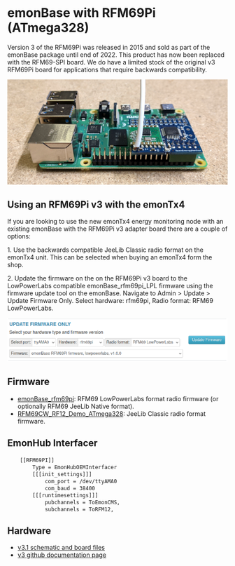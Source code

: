 # emonBase with RFM69Pi (ATmega328)

Version 3 of the RFM69Pi was released in 2015 and sold as part of the emonBase package until end of 2022. This product has now been replaced with the RFM69-SPI board. We do have a limited stock of the original v3 RFM69Pi board for applications that require backwards compatibility.

![emonBase_rfm69_pi.jpg](img/emonBase_rfm69_pi.jpg)

## Using an RFM69Pi v3 with the emonTx4

If you are looking to use the new emonTx4 energy monitoring node with an existing emonBase with the RFM69Pi v3 adapter board there are a couple of options:

1\. Use the backwards compatible JeeLib Classic radio format on the emonTx4 unit. This can be selected when buying an emonTx4 form the shop.

2\. Update the firmware on the on the RFM69Pi v3 board to the LowPowerLabs compatible emonBase_rfm69pi_LPL firmware using the firmware update tool on the emonBase. Navigate to Admin > Update > Update Firmware Only. Select hardware: rfm69pi, Radio format: RFM69 LowPowerLabs.

![firmware_update.png](img/firmware_update.png)

## Firmware

- [emonBase_rfm69pi](https://github.com/openenergymonitor/RFM2Pi/tree/master/firmware/emonBase_rfm69pi): RFM69 LowPowerLabs format radio firmware (or optionally RFM69 JeeLib Native format).
- [RFM69CW_RF12_Demo_ATmega328](https://github.com/openenergymonitor/RFM2Pi/tree/master/firmware/RFM69CW_RF_Demo_ATmega328/RFM69CW_RF12_Demo_ATmega328): JeeLib Classic radio format firmware.

## EmonHub Interfacer

```
    [[RFM69PI]]
        Type = EmonHubOEMInterfacer
        [[[init_settings]]]
            com_port = /dev/ttyAMA0
            com_baud = 38400
        [[[runtimesettings]]]
            pubchannels = ToEmonCMS,
            subchannels = ToRFM12,
```

## Hardware

- [v3.1 schematic and board files](https://github.com/openenergymonitor/RFM2Pi/tree/master/hardware/RFM69Pi_V3.1)
- [v3 github documentation page](https://github.com/openenergymonitor/RFM2Pi/blob/master/docs/rfm69pi_v3.md)
